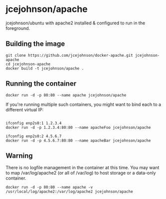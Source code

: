 # jcejohnson/apache
jcejohnson/ubuntu with apache2 installed & configured to run in the foreground.

## Building the image
```
git clone https://github.com/jcejohnson/docker-apache.git jcejohnson-apache
cd jcejohnson-apache
docker build -t jcejohnson/apache .
```

## Running the container
```
docker run -d -p 80:80 --name apache jcejohnson/apache
```

If you're running multiple such containers, you might want to bind
each to a different virtual IP:
```

ifconfig enp2s0:1 1.2.3.4
docker run -d -p 1.2.3.4:80:80 --name apacheFoo jcejohnson/apache

ifconfig enp2s0:2 4.5.6.7
docker run -d -p 4.5.6.7:80:80 --name apacheBar jcejohnson/apache
```

## Warning
There is no logfile management in the container at this time.
You may want to map /var/log/apache2 (or all of /var/log) to
host storage or a data-only container.
```
docker run -d -p 80:80 --name apache -v /usr/local/log/apache2:/var/log/apache2 jcejohnson/apache
```

